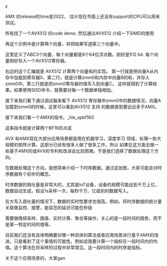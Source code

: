 z



AMX 的release的time是2022， 估计现在市面上还没有support的CPU可以用来测试。

所有找了一个AVX512 的code demo. 然后通过AVX512 介绍一下SIMD的使用



再这个示例中是计算两个向量，并把结果写道第三个向量中。

这里定义了ABC3个向量，每个向量都是8个64位浮点数。刚好是512 bit. 每个向量刚好存入一个AVX512寄存器。

右边的这个汇编就是 AVX512 计算两个向量和的实现。 第一行就是把向量A从内存中加载到寄存器0，第二行，就是计算zmm0和内存中向量B的和，并存入zmm0中。第三行就是把zmm0寄存器的值写入到向量C。 这样就得到了计算结果。如果使用SISD命令，就需要对每一个数据单独相加。



接下来我们看下通过调试器来看下 AVX512 寄存器中zmm0中的数据情况，向量A 加载到zmm0的时候，这里可以看到AVX512 支持 的数据类型要远远多于AMX。



接下来我们看一个AMX的指令。_tile_spbf16()

这条指令就是计算两个BF16的点成



AVX 和AMX现在大部分应用场景都是用在机器学习，深度学习 领域，处理一些大规模的矩阵计算。这部分已经有很多人做了很多工作，所以 如果在这方面去做一些基于AMX的或AVX的专利和改进会比较困难。于是我们选择了数据处理这个方向。



在数据处理这个方向。我想简单介绍一下时序数据。通过这张图，大家可能会对时序数据有个初步的概念。

时序数据的吞吐量是非常大的，尤其是IoT设备，设备的规模可能达到千万上亿，数据自动生成，假设1s采样一次，每秒千万、亿级别的数据写入。

在大写入吞吐量的情况下，数据的实时性要求也很高。例如，将时序数据的统计量关联做监控、报警，能容忍的延迟可能在秒级

需要做降频采样、插值、实时计算、聚合等操作，关心的是一段时间的趋势，而不是某一特定时间的值等。





目前我们还没有具体明确要对哪一种具体的算法或者应用场景进行基于AMX的改进。只是看到了这个事情的可能性。例如说我要计算一个指标在一段时间内的均值。这个算法在将采样的过程中非常常见。这一段时间内的时序是指标。 

关于这个应用场景的，大家gan